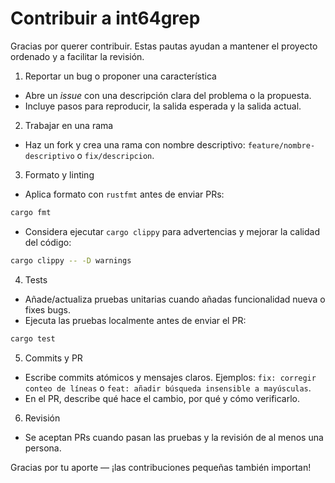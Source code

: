 # Contribuir a int64grep

Gracias por querer contribuir. Estas pautas ayudan a mantener el proyecto ordenado y a facilitar la revisión.

1) Reportar un bug o proponer una característica
- Abre un _issue_ con una descripción clara del problema o la propuesta.
- Incluye pasos para reproducir, la salida esperada y la salida actual.

2) Trabajar en una rama
- Haz un fork y crea una rama con nombre descriptivo: `feature/nombre-descriptivo` o `fix/descripcion`.

3) Formato y linting
- Aplica formato con `rustfmt` antes de enviar PRs:

```bash
cargo fmt
```

- Considera ejecutar `cargo clippy` para advertencias y mejorar la calidad del código:

```bash
cargo clippy -- -D warnings
```

4) Tests
- Añade/actualiza pruebas unitarias cuando añadas funcionalidad nueva o fixes bugs.
- Ejecuta las pruebas localmente antes de enviar el PR:

```bash
cargo test
```

5) Commits y PR
- Escribe commits atómicos y mensajes claros. Ejemplos: `fix: corregir conteo de líneas` o `feat: añadir búsqueda insensible a mayúsculas`.
- En el PR, describe qué hace el cambio, por qué y cómo verificarlo.

6) Revisión
- Se aceptan PRs cuando pasan las pruebas y la revisión de al menos una persona.

Gracias por tu aporte — ¡las contribuciones pequeñas también importan!

